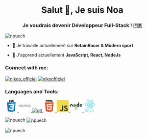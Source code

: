 <h1 align="center">Salut 👋, Je suis Noa</h1>
<h3 align="center">Je voudrais devenir Développeur Full-Stack ! 🇫🇷</h3>

<p align="left"> <img src="https://komarev.com/ghpvc/?username=npuech&label=Profile%20views&color=0e75b6&style=flat" alt="npuech" /> </p>

- 🔭 Je travaille actuellement sur **RetainRacer & Modern sport**

- 🌱 J'apprend actuellement **JavaScript, React, NodeJs**

<h3 align="left">Connect with me:</h3>
<p align="left">
<a href="https://twitter.com/nikoo_officiel" target="blank"><img align="center" src="https://raw.githubusercontent.com/rahuldkjain/github-profile-readme-generator/master/src/images/icons/Social/twitter.svg" alt="nikoo_officiel" height="30" width="40" /></a>
<a href="https://discord.gg/nikoofficiel" target="blank"><img align="center" src="https://raw.githubusercontent.com/rahuldkjain/github-profile-readme-generator/master/src/images/icons/Social/discord.svg" alt="nikoofficiel" height="30" width="40" /></a>
</p>

<h3 align="left">Languages and Tools:</h3>
<p align="left"> <a href="https://www.w3schools.com/css/" target="_blank" rel="noreferrer"> <img src="https://raw.githubusercontent.com/devicons/devicon/master/icons/css3/css3-original-wordmark.svg" alt="css3" width="40" height="40"/> </a> <a href="https://expressjs.com" target="_blank" rel="noreferrer"> <img src="https://raw.githubusercontent.com/devicons/devicon/master/icons/express/express-original-wordmark.svg" alt="express" width="40" height="40"/> </a> <a href="https://git-scm.com/" target="_blank" rel="noreferrer"> <img src="https://www.vectorlogo.zone/logos/git-scm/git-scm-icon.svg" alt="git" width="40" height="40"/> </a> <a href="https://www.w3.org/html/" target="_blank" rel="noreferrer"> <img src="https://raw.githubusercontent.com/devicons/devicon/master/icons/html5/html5-original-wordmark.svg" alt="html5" width="40" height="40"/> </a> <a href="https://developer.mozilla.org/en-US/docs/Web/JavaScript" target="_blank" rel="noreferrer"> <img src="https://raw.githubusercontent.com/devicons/devicon/master/icons/javascript/javascript-original.svg" alt="javascript" width="40" height="40"/> </a> <a href="https://nodejs.org" target="_blank" rel="noreferrer"> <img src="https://raw.githubusercontent.com/devicons/devicon/master/icons/nodejs/nodejs-original-wordmark.svg" alt="nodejs" width="40" height="40"/> </a> <a href="https://reactjs.org/" target="_blank" rel="noreferrer"> <img src="https://raw.githubusercontent.com/devicons/devicon/master/icons/react/react-original-wordmark.svg" alt="react" width="40" height="40"/> </a> </p>

<p><img align="left" src="https://github-readme-stats.vercel.app/api/top-langs?username=npuech&show_icons=true&locale=en&layout=compact" alt="npuech" /></p>

<p>&nbsp;<img align="center" src="https://github-readme-stats.vercel.app/api?username=npuech&show_icons=true&locale=en" alt="npuech" /></p>

<p><img align="center" src="https://github-readme-streak-stats.herokuapp.com/?user=npuech&" alt="npuech" /></p>
